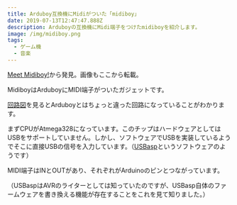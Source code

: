 ```yaml
---
title: Arduboy互換機にMidiがついた「midiboy」
date: 2019-07-13T12:47:47.888Z
description: Arduboyの互換機にMidi端子をつけたmidiboyを紹介します。
image: /img/midiboy.png
tags:
  - ゲーム機
  - 音楽
---
```

[Meet Midiboy!](https://blokas.io/midiboy/)から発見。画像もここから転載。

MidiboyはArduboyにMIDI端子がついたガジェットです。

[回路図](https://github.com/BlokasLabs/Midiboy-Schematics/blob/master/Midiboy.pdf)を見るとArduboyとはちょっと違った回路になっていることがわかります。

まずCPUがAtmega328になっています。このチップはハードウェアとしてはUSBをサポートしていません。しかし、ソフトウェアでUSBを実装しているようでそこに直接USBの信号を入力しています。（[USBasp](https://www.fischl.de/usbasp/)というソフトウェアのようです）

MIDI端子はINとOUTがあり、それぞれがArduinoのピンとつながっています。

（USBaspはAVRのライターとしては知っていたのですが、USBasp自体のファームウェアを書き換える機能が存在することをこれを見て知りました。）


